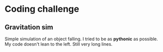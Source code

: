 # Coding challenge
## Gravitation sim
Simple simulation of an object falling.
I tried to be as **pythonic** as possible.
My code doesn't lean to the left. Still very long lines.